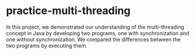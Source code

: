 # practice-multi-threading
In this project, we demonstrated our understanding of the multi-threading concept in Java by developing two programs, one with synchronization and one without synchronization. We compared the differences between the two programs by executing them.
